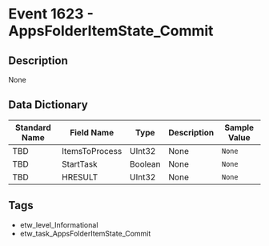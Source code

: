 # Event 1623 - AppsFolderItemState_Commit

## Description
None

## Data Dictionary
|Standard Name|Field Name|Type|Description|Sample Value|
|---|---|---|---|---|
|TBD|ItemsToProcess|UInt32|None|`None`|
|TBD|StartTask|Boolean|None|`None`|
|TBD|HRESULT|UInt32|None|`None`|

## Tags
* etw_level_Informational
* etw_task_AppsFolderItemState_Commit
